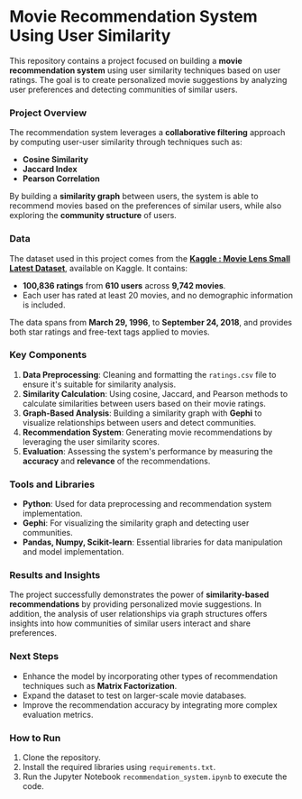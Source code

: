 # Movie Recommendation System Using User Similarity

This repository contains a project focused on building a **movie recommendation system** using user similarity techniques based on user ratings. The goal is to create personalized movie suggestions by analyzing user preferences and detecting communities of similar users.

### Project Overview

The recommendation system leverages a **collaborative filtering** approach by computing user-user similarity through techniques such as:
- **Cosine Similarity**
- **Jaccard Index**
- **Pearson Correlation**

By building a **similarity graph** between users, the system is able to recommend movies based on the preferences of similar users, while also exploring the **community structure** of users.

### Data

The dataset used in this project comes from the **<a href='https://www.kaggle.com/datasets/shubhammehta21/movie-lens-small-latest-dataset' target='_blank'>Kaggle : Movie Lens Small Latest Dataset</a>**, available on Kaggle. It contains:
- **100,836 ratings** from **610 users** across **9,742 movies**.
- Each user has rated at least 20 movies, and no demographic information is included.

The data spans from **March 29, 1996**, to **September 24, 2018**, and provides both star ratings and free-text tags applied to movies.

### Key Components

1. **Data Preprocessing**: Cleaning and formatting the `ratings.csv` file to ensure it's suitable for similarity analysis.
2. **Similarity Calculation**: Using cosine, Jaccard, and Pearson methods to calculate similarities between users based on their movie ratings.
3. **Graph-Based Analysis**: Building a similarity graph with **Gephi** to visualize relationships between users and detect communities.
4. **Recommendation System**: Generating movie recommendations by leveraging the user similarity scores.
5. **Evaluation**: Assessing the system's performance by measuring the **accuracy** and **relevance** of the recommendations.

### Tools and Libraries
- **Python**: Used for data preprocessing and recommendation system implementation.
- **Gephi**: For visualizing the similarity graph and detecting user communities.
- **Pandas, Numpy, Scikit-learn**: Essential libraries for data manipulation and model implementation.

### Results and Insights

The project successfully demonstrates the power of **similarity-based recommendations** by providing personalized movie suggestions. In addition, the analysis of user relationships via graph structures offers insights into how communities of similar users interact and share preferences.

### Next Steps
- Enhance the model by incorporating other types of recommendation techniques such as **Matrix Factorization**.
- Expand the dataset to test on larger-scale movie databases.
- Improve the recommendation accuracy by integrating more complex evaluation metrics.

### How to Run

1. Clone the repository.
2. Install the required libraries using `requirements.txt`.
3. Run the Jupyter Notebook `recommendation_system.ipynb` to execute the code.
